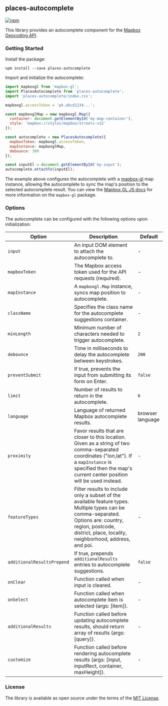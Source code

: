 ## places-autocomplete

[![npm](https://img.shields.io/npm/v/places-autocomplete)](https://www.npmjs.com/package/places-autocomplete)

This library provides an autocomplete component for the [Mapbox Geocoding API](https://docs.mapbox.com/api/search/geocoding/).

### Getting Started

Install the package:

```
npm install --save places-autocomplete
```

Import and initialize the autocomplete:

```javascript
import mapboxgl from 'mapbox-gl';
import PlacesAutocomplete from 'places-autocomplete';
import 'places-autocomplete/index.css';

mapboxgl.accessToken = 'pk.abcd1234...';

const mapboxglMap = new mapboxgl.Map({
  container: document.getElementById('my-map-container'),
  style: 'mapbox://styles/mapbox/streets-v12'
});

const autocomplete = new PlacesAutocomplete({
  mapboxToken: mapboxgl.accessToken,
  mapInstance: mapboxglMap,
  debounce: 300
});

const inputEl = document.getElementById('my-input');
autocomplete.attachTo(inputEl);
```

The example above configures the autocomplete with a [mapbox-gl](https://github.com/mapbox/mapbox-gl-js) map instance, allowing the autocomplete to sync the map's position to the selected autocomplete result. You can view the [Mapbox GL JS docs](https://docs.mapbox.com/mapbox-gl-js) for more information on the `mapbox-gl` package.

### Options

The autocomplete can be configured with the following options upon initialization:

| Option                     | Description                                                                | Default          |
| -------------------------- | -------------------------------------------------------------------------- | ---------------- |
| `input`                    | An input DOM element to attach the autocomplete to.                        | -                |
| `mapboxToken`              | The Mapbox access token used for the API requests (required).              | -                |
| `mapInstance`              | A `mapboxgl.Map` instance, syncs map position to autocomplete.             | -                |
| `className`                | Specifies the class name for the autocomplete suggestions container.       | -                |
| `minLength`                | Minimum number of characters needed to trigger autocomplete.               | `2`              |
| `debounce`                 | Time in milliseconds to delay the autocomplete between keystrokes.         | `200`            |
| `preventSubmit`            | If true, prevents the input from submitting its form on Enter.             | `false`          |
| `limit`                    | Number of results to return in the autocomplete.                           | `6`              |
| `language`                 | Language of returned Mapbox autocomplete results.                          | browser language |
| `proximity`                | Favor results that are closer to this location. Given as a string of two comma-separated coordinates ("lon,lat"). If a `mapInstance` is specified then the map's current center position will be used instead. | - |
| `featureTypes`             | Filter results to include only a subset of the available feature types. Multiple types can be comma-separated. Options are: country, region, postcode, district, place, locality, neighborhood, address, and poi. | - |
| `additionalResultsPrepend` | If true, prepends `additionalResults` entries to autocomplete suggestions. | `false`          |
| `onClear`                  | Function called when input is cleared.                                     | -                |
| `onSelect`                 | Function called when autocomplete item is selected (args: [item]).         | -                |
| `additionalResults`        | Function called before updating autocomplete results, should return array of results (args: [query]). | - |
| `customize`                | Function called before rendering autocomplete results (args: [input, inputRect, container, maxHeight]). | - |

### License

The library is available as open source under the terms of the [MIT License](https://opensource.org/licenses/MIT).
